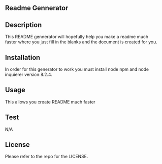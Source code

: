## Readme Gennerator

## Description
This README gennerator will hopefully help you make a readme much faster where you just fill in the blanks and the document is created for you.

## Installation
In order for this generator to work you must install node npm and node inquierer version 8.2.4.

## Usage 
This allows you create README much faster

## Test
N/A

## License
Please refer to the repo for the LICENSE.